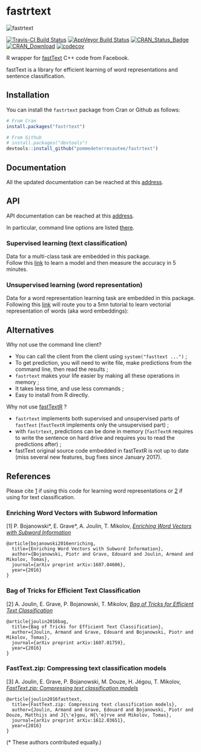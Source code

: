 fastrtext
=========

![fastrtext](https://github.com/pommedeterresautee/fastrtext/raw/master/tools/logo.png) 

[![Travis-CI Build Status](https://travis-ci.org/pommedeterresautee/fastrtext.svg?branch=master)](https://travis-ci.org/pommedeterresautee/fastrtext)
[![AppVeyor Build Status](https://ci.appveyor.com/api/projects/status/github/pommedeterresautee/fastrtext?branch=master&svg=true)](https://ci.appveyor.com/project/pommedeterresautee/fastrtext)
[![CRAN_Status_Badge](http://www.r-pkg.org/badges/version/fastrtext)](https://cran.r-project.org/package=fastrtext)
[![CRAN_Download](http://cranlogs.r-pkg.org/badges/fastrtext)](http://cran.rstudio.com/web/packages/fastrtext/index.html)
[![codecov](https://codecov.io/gh/pommedeterresautee/fastrtext/branch/master/graph/badge.svg)](https://codecov.io/gh/pommedeterresautee/fastrtext)

R wrapper for [fastText](https://github.com/facebookresearch/fastText) C++ code from Facebook.

fastText is a library for efficient learning of word representations and sentence classification.

Installation
------------

You can install the `fastrtext` package from Cran or Github as follows:

```R
# From Cran
install.packages("fastrtext")

# From Github
# install.packages("devtools")
devtools::install_github("pommedeterresautee/fastrtext")
```

Documentation
-------------

All the updated documentation can be reached at this [address](https://pommedeterresautee.github.io/fastrtext/).

API
---

API documentation can be reached at this [address](https://pommedeterresautee.github.io/fastrtext/reference/index.html).

In particular, command line options are listed [there](https://pommedeterresautee.github.io/fastrtext/articles/list_command.html).

### Supervised learning (text classification)

Data for a multi-class task are embedded in this package.  
Follow this [link](https://pommedeterresautee.github.io/fastrtext/articles/supervised_learning.html) to learn a model and then measure the accuracy in 5 minutes.  


### Unsupervised learning (word representation)

Data for a word representation learning task are embedded in this package.  
Following this [link](https://pommedeterresautee.github.io/fastrtext/articles/unsupervised_learning.html) will route you to a 5mn tutorial to learn vectorial representation of words (aka word embeddings):  

Alternatives
------------

Why not use the command line client?  

* You can call the client from the client using `system("fasttext ...")` ;
* To get prediction, you will need to write file, make predictions from the command line, then read the results ;
* `fastrtext` makes your life easier by making all these operations in memory ;
* It takes less time, and use less commands ;
* Easy to install from R directly.

Why not use [fastTextR](https://github.com/mlampros/fastTextR/) ?  

* `fastrtext` implements both supervised and unsupervised parts of `fastText` (`fastTextR` implements only the unsupervised part) ;
* with `fastrtext`, predictions can be done in memory (`fastTextR` requires to write the sentence on hard drive and requires you to read the predictions after) ;
* fastText original source code embedded in fastTextR is not up to date (miss several new features, bug fixes since January 2017).

References
----------

Please cite [1](#enriching-word-vectors-with-subword-information) if using this code for learning word representations or [2](#bag-of-tricks-for-efficient-text-classification) if using for text classification.

### Enriching Word Vectors with Subword Information

[1] P. Bojanowski\*, E. Grave\*, A. Joulin, T. Mikolov, [*Enriching Word Vectors with Subword Information*](https://arxiv.org/abs/1607.04606)

```
@article{bojanowski2016enriching,
  title={Enriching Word Vectors with Subword Information},
  author={Bojanowski, Piotr and Grave, Edouard and Joulin, Armand and Mikolov, Tomas},
  journal={arXiv preprint arXiv:1607.04606},
  year={2016}
}
```

### Bag of Tricks for Efficient Text Classification

[2] A. Joulin, E. Grave, P. Bojanowski, T. Mikolov, [*Bag of Tricks for Efficient Text Classification*](https://arxiv.org/abs/1607.01759)

```
@article{joulin2016bag,
  title={Bag of Tricks for Efficient Text Classification},
  author={Joulin, Armand and Grave, Edouard and Bojanowski, Piotr and Mikolov, Tomas},
  journal={arXiv preprint arXiv:1607.01759},
  year={2016}
}
```

### FastText.zip: Compressing text classification models

[3] A. Joulin, E. Grave, P. Bojanowski, M. Douze, H. Jégou, T. Mikolov, [*FastText.zip: Compressing text classification models*](https://arxiv.org/abs/1612.03651)

```
@article{joulin2016fasttext,
  title={FastText.zip: Compressing text classification models},
  author={Joulin, Armand and Grave, Edouard and Bojanowski, Piotr and Douze, Matthijs and J{\'e}gou, H{\'e}rve and Mikolov, Tomas},
  journal={arXiv preprint arXiv:1612.03651},
  year={2016}
}
```

(\* These authors contributed equally.)
